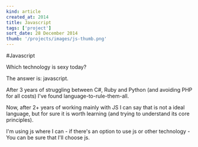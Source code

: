 ```yaml
---
kind: article
created_at: 2014
title: Javascript
tags: ['project']
sort_date: 28 December 2014
thumb: '/projects/images/js-thumb.png'
---
```


#Javascript

Which technology is sexy today? 

The answer is: javascript.

After 3 years of struggling between C#, Ruby and Python (and avoiding PHP for all costs) I've found language-to-rule-them-all.

Now, after 2+ years of working mainly with JS I can say that is not a ideal language, but for sure it is worth learning (and trying to understand its core principles).

I'm using js where I can - if there's an option to use js or other technology - You can be sure that I'll choose js.